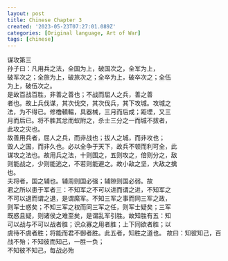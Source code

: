```yaml
---
layout: post
title: Chinese Chapter 3
created: '2023-05-23T07:27:01.089Z'
categories: [Original language, Art of War]
tags: [chinese]
---
```

谋攻第三  
孙子曰：凡用兵之法，全国为上，破国次之，全军为上，  
破军次之；全旅为上，破旅次之；全卒为上，破卒次之；全伍  
为上，破伍次之。  
是故百战百胜，非善之善也；不战而屈人之兵，善之善  
者也。故上兵伐谋，其次伐交，其次伐兵，其下攻城。攻城之  
法，为不得已。修橹轒輼，具器械，三月而后成；距堙，又三  
月而后已。将不胜其忿而蚁附之，杀士三分之一而城不拔者，  
此攻之灾也。  
故善用兵者，屈人之兵，而非战也；拔人之城，而非攻也；  
毁人之国，而非久也。必以全争于天下，故兵不顿而利可全，此  
谋攻之法也。故用兵之法，十则围之，五则攻之，倍则分之，敌  
则能战之，少则能逃之，不若则能避之。故小敌之坚，大敌之擒  
也。  
夫将者，国之辅也。辅周则国必强；辅隙则国必弱。故  
君之所以患于军者三：不知军之不可以进而谓之进，不知军之  
不可以退而谓之退，是谓縻军。不知三军之事而同三军之政，  
则军士惑矣；不知三军之权而同三军之任，则军士疑矣；三军  
既惑且疑，则诸侯之难至矣，是谓乱军引胜。故知胜有五：知  
可以战与不可以战者胜；识众寡之用者胜；上下同欲者胜；以  
虞待不虞者胜；将能而君不御者胜。此五者，知胜之道也。
故曰：知彼知己，百战不殆；不知彼而知己，一胜一负；  
不知彼不知己，每战必殆
